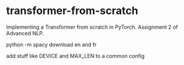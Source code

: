 # transformer-from-scratch
Implementing a Transformer from scratch in PyTorch. Assignment 2 of Advanced NLP. 


python -m spacy download en and fr

add stuff like DEVICE and MAX_LEN to a common config
